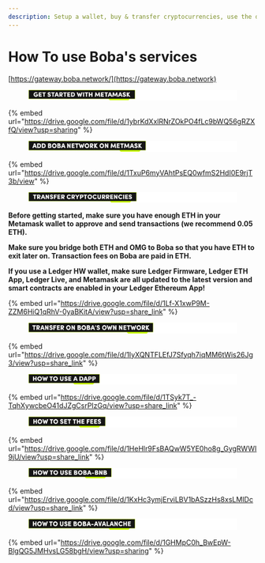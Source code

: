 ```yaml
---
description: Setup a wallet, buy & transfer cryptocurrencies, use the different chains...
---
```


# How To use Boba's services

[https://gateway.boba.network/](https://gateway.boba.network)

<figure><img src="../../.gitbook/assets/Artboard 1 (2).png" alt=""><figcaption></figcaption></figure>

{% embed url="https://drive.google.com/file/d/1ybrKdXxlRNrZOkPO4fLc9bWQ56gRZXfQ/view?usp=sharing" %}

<figure><img src="../../.gitbook/assets/Artboard 2 (1).png" alt=""><figcaption></figcaption></figure>

{% embed url="https://drive.google.com/file/d/1TxuP6myVAhtPsEQ0wfmS2HdI0E9rjT3b/view" %}

<figure><img src="../../.gitbook/assets/Artboard 3.png" alt=""><figcaption></figcaption></figure>

**Before getting started, make sure you have enough ETH in your Metamask wallet to approve and send transactions (we recommend 0.05 ETH).**

**Make sure you bridge both ETH and OMG to Boba so that you have ETH to exit later on. Transaction fees on Boba are paid in ETH.**

**If you use a Ledger HW wallet, make sure Ledger Firmware, Ledger ETH App, Ledger Live, and Metamask are all updated to the latest version and smart contracts are enabled in your Ledger Ethereum App!**

{% embed url="https://drive.google.com/file/d/1Lf-X1xwP9M-ZZM6HiQ1qRhV-0yaBKitA/view?usp=share_link" %}

<figure><img src="../../.gitbook/assets/Artboard 4 (2).png" alt=""><figcaption></figcaption></figure>

{% embed url="https://drive.google.com/file/d/1IyXQNTFLEfJ7Sfyqh7iqMM6tWis26Jg3/view?usp=share_link" %}

<figure><img src="../../.gitbook/assets/Artboard 5 (2).png" alt=""><figcaption></figcaption></figure>

{% embed url="https://drive.google.com/file/d/1TSyk7T_-TqhXywcbeO41dJZgCsrPIzGq/view?usp=share_link" %}

<figure><img src="../../.gitbook/assets/Artboard 6.png" alt=""><figcaption></figcaption></figure>

{% embed url="https://drive.google.com/file/d/1HeHlr9FsBAQwW5YE0ho8g_GygRWWI9jU/view?usp=share_link" %}

<figure><img src="../../.gitbook/assets/Artboard 7 (2).png" alt=""><figcaption></figcaption></figure>

{% embed url="https://drive.google.com/file/d/1KxHc3ymjErviLBV1bASzzHs8xsLMIDcd/view?usp=share_link" %}

<figure><img src="../../.gitbook/assets/Artboard 8 (1).png" alt=""><figcaption></figcaption></figure>

{% embed url="https://drive.google.com/file/d/1GHMpC0h_BwEpW-BlgQG5JMHvsLG58bgH/view?usp=sharing" %}
